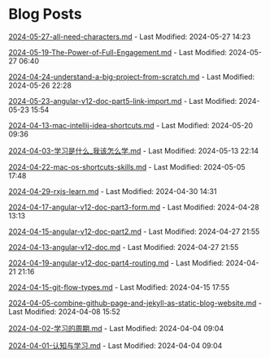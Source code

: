 # Blog Posts

[2024-05-27-all-need-characters.md](_posts/2024-05-27-all-need-characters.md) - Last Modified: 2024-05-27 14:23

[2024-05-19-The-Power-of-Full-Engagement.md](_posts/2024-05-19-The-Power-of-Full-Engagement.md) - Last Modified: 2024-05-27 06:40

[2024-04-24-understand-a-big-project-from-scratch.md](_posts/2024-04-24-understand-a-big-project-from-scratch.md) - Last Modified: 2024-05-26 22:28

[2024-05-23-angular-v12-doc-part5-link-import.md](_posts/2024-05-23-angular-v12-doc-part5-link-import.md) - Last Modified: 2024-05-23 15:54

[2024-04-13-mac-intellij-idea-shortcuts.md](_posts/2024-04-13-mac-intellij-idea-shortcuts.md) - Last Modified: 2024-05-20 09:36

[2024-04-03-学习是什么_我该怎么学.md](_posts/2024-04-03-学习是什么_我该怎么学.md) - Last Modified: 2024-05-13 22:14

[2024-04-22-mac-os-shortcuts-skills.md](_posts/2024-04-22-mac-os-shortcuts-skills.md) - Last Modified: 2024-05-05 17:48

[2024-04-29-rxjs-learn.md](_posts/2024-04-29-rxjs-learn.md) - Last Modified: 2024-04-30 14:31

[2024-04-17-angular-v12-doc-part3-form.md](_posts/2024-04-17-angular-v12-doc-part3-form.md) - Last Modified: 2024-04-28 13:13

[2024-04-15-angular-v12-doc-part2.md](_posts/2024-04-15-angular-v12-doc-part2.md) - Last Modified: 2024-04-27 21:55

[2024-04-13-angular-v12-doc.md](_posts/2024-04-13-angular-v12-doc.md) - Last Modified: 2024-04-27 21:55

[2024-04-19-angular-v12-doc-part4-routing.md](_posts/2024-04-19-angular-v12-doc-part4-routing.md) - Last Modified: 2024-04-21 21:16

[2024-04-15-git-flow-types.md](_posts/2024-04-15-git-flow-types.md) - Last Modified: 2024-04-15 17:55

[2024-04-05-combine-github-page-and-jekyll-as-static-blog-website.md](_posts/2024-04-05-combine-github-page-and-jekyll-as-static-blog-website.md) - Last Modified: 2024-04-08 15:52

[2024-04-02-学习的周期.md](_posts/2024-04-02-学习的周期.md) - Last Modified: 2024-04-04 09:04

[2024-04-01-认知与学习.md](_posts/2024-04-01-认知与学习.md) - Last Modified: 2024-04-04 09:04

